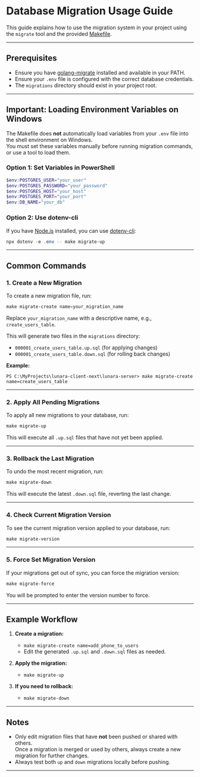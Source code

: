 # Database Migration Usage Guide

This guide explains how to use the migration system in your project using the `migrate` tool and the provided [Makefile](Makefile).

---

## Prerequisites

- Ensure you have [golang-migrate](https://github.com/golang-migrate/migrate) installed and available in your PATH.
- Ensure your `.env` file is configured with the correct database credentials.
- The `migrations` directory should exist in your project root.

---

## Important: Loading Environment Variables on Windows

The Makefile does **not** automatically load variables from your `.env` file into the shell environment on Windows.  
You must set these variables manually before running migration commands, or use a tool to load them.

### Option 1: Set Variables in PowerShell

```powershell
$env:POSTGRES_USER="your_user"
$env:POSTGRES_PASSWORD="your_password"
$env:POSTGRES_HOST="your_host"
$env:POSTGRES_PORT="your_port"
$env:DB_NAME="your_db"
```

### Option 2: Use dotenv-cli

If you have [Node.js](https://nodejs.org/) installed, you can use [dotenv-cli](https://www.npmjs.com/package/dotenv-cli):

```powershell
npx dotenv -e .env -- make migrate-up
```

---

## Common Commands

### 1. Create a New Migration

To create a new migration file, run:

```powershell
make migrate-create name=your_migration_name
```

Replace `your_migration_name` with a descriptive name, e.g., `create_users_table`.

This will generate two files in the `migrations` directory:

- `000001_create_users_table.up.sql` (for applying changes)
- `000001_create_users_table.down.sql` (for rolling back changes)

**Example:**

```
PS C:\MyProjects\lunara-client-next\lunara-server> make migrate-create name=create_users_table
```

---

### 2. Apply All Pending Migrations

To apply all new migrations to your database, run:

```powershell
make migrate-up
```

This will execute all `.up.sql` files that have not yet been applied.

---

### 3. Rollback the Last Migration

To undo the most recent migration, run:

```powershell
make migrate-down
```

This will execute the latest `.down.sql` file, reverting the last change.

---

### 4. Check Current Migration Version

To see the current migration version applied to your database, run:

```powershell
make migrate-version
```

---

### 5. Force Set Migration Version

If your migrations get out of sync, you can force the migration version:

```powershell
make migrate-force
```

You will be prompted to enter the version number to force.

---

## Example Workflow

1. **Create a migration:**
    - `make migrate-create name=add_phone_to_users`
    - Edit the generated `.up.sql` and `.down.sql` files as needed.

2. **Apply the migration:**
    - `make migrate-up`

3. **If you need to rollback:**
    - `make migrate-down`

---

## Notes

- Only edit migration files that have **not** been pushed or shared with others.  
  Once a migration is merged or used by others, always create a new migration for further changes.
- Always test both `up` and `down` migrations locally before pushing.

---